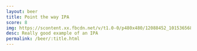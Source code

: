 ```yaml
---
layout: beer
title: Point the way IPA
score: 8
img: https://scontent.xx.fbcdn.net/v/t1.0-0/p480x480/12088452_10153656866578745_7251403189729284400_n.jpg?oh=5a6f595536152fc54f15a5ed675f5683&oe=58792612
desc: Really good example of an IPA
permalink: /beer/:title.html
---
```

